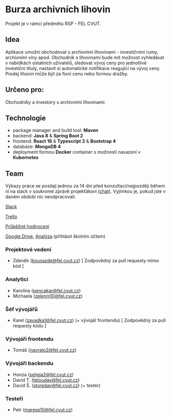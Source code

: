 # Burza archivních lihovin
Projekt je v rámci předmětu RSP - FEL CVUT.

## Idea

Aplikace umožní obchodovat s archivními lihovinami - investičními rumy, archivními víny apod. Obchodník s lihovinami bude mít možnost vyhledávat v nabídkách ostatních uživatelů, sledovat vývoj ceny pro jednotlivé investiční tituly, nastavit si automatické notifikace reagující na vývoj ceny. Prodej lihovin může být za fixní cenu nebo formou dražby.

## Určeno pro:

Obchodníky a investory s archivními lihovinami.

## Technologie

- package manager and build tool: **Maven**
- backend: **Java 8** & **Spring Boot 2**
- frontend: **React 16** & **Typescript 3** & **Bootstrap 4**
- databáze: **MongoDB 4**
- deployment formou **Docker** container s možností nasazení v **Kubernetes**

## Team
Výkazy práce se posílají jednou za 14 dní před konzultací/nejpozději během ní na slack v soukromé zprávě projekťákovi [(chat)](https://rspnetwork.slack.com/messages/DGQFLKP8X/details/). Vyjímkou je, pokud jste v daném období nic neodpracovali.

[Slack](https://rspnetwork.slack.com/messages/CGPDK2090/details/)

[Trello](https://trello.com/b/w0Lj2Rix/rsp)

[Průběžné hodnocení](project_management/hodnocení/body.md)

[Google Drive](https://drive.google.com/drive/u/1/folders/1CTIrvNO3kiiKZhdFaRrJtBsy3nddvaph), 
[Analýza](https://docs.google.com/document/d/18rA39qKGTYdcZNuclX0DbqMWP2Jt0rdyYCgSYZj8HnI/edit#heading=h.snvlu8n2ejro) (přihlásit školním účtem)

### Projektové vedení
- Zdeněk (bousazde@fel.cvut.cz) [ Zodpovědný za pull requesty mimo kód ]
### Analytici
- Karolína (pencakar@fel.cvut.cz)
- Michaela (zelenm10@fel.cvut.cz)
### Šéf vývojářů
- Karel (zavadka1@fel.cvut.cz) (+ vývojář frontendu) [ Zodpovědný za pull requesty kódu ]
### Vývojáři frontendu
- Tomáš (navrato2@fel.cvut.cz)
### Vývojáři backendu
- Honza (seligja2@fel.cvut.cz)
- David T. (tetoudav@fel.cvut.cz)
- David Š. (storedav@fel.cvut.cz) (+ tester)
### Testeři
- Petr (maresp10@fel.cvut.cz)
